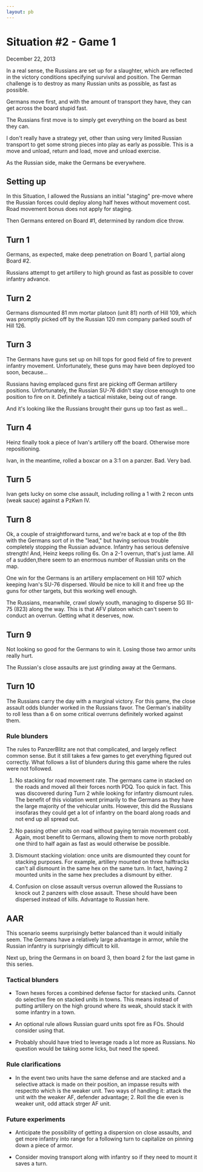 ```yaml
---
layout: pb
---
```


# Situation #2 - Game 1

December 22, 2013

In a real sense, the Russians are set up for a slaughter, which are
reflected in the victory conditions specifying survival and position.
The German challenge is to destroy as many Russian units as possible, as
fast as possible.

Germans move first, and with the amount of transport they have, they can
get across the board stupid fast.

The Russians first move is to simply get everything on the board as best
they can.

I don't really have a strategy yet, other than using very limited
Russian transport to get some strong pieces into play as early as
possible. This is a move and unload, return and load, move and unload
exercise.

As the Russian side, make the Germans be everywhere.


## Setting up

In this Situation, I allowed the Russians an initial "staging" pre-move
where the Russian forces could deploy along half hexes without movement
cost. Road movement bonus does not apply for staging.

Then Germans entered on Board #1, determined by random dice throw.

## Turn 1

Germans, as expected, make deep penetration on Board 1, partial along
Board #2.

Russians attempt to get artillery to high ground as fast as possible to
cover infantry advance.

## Turn 2

Germans dismounted 81 mm mortar platoon (unit 81) north of Hill 109,
which was promptly picked off by the Russian 120 mm company parked south
of Hill 126.


## Turn 3

The Germans have guns set up on hill tops for good field of fire to
prevent infantry movement. Unfortunately, these guns may have been
deployed too soon, because...

Russians having emplaced guns first are picking off German artillery
positions. Unfortunately, the Russian SU-76 didn't stay close enough to
one position to fire on it. Definitely a tactical mistake, being out of
range.

And it's looking like the Russians brought their guns up too fast as
well...

## Turn 4

Heinz finally took a piece of Ivan's artillery off the board. Otherwise
more repositioning.

Ivan, in the meantime, rolled a boxcar on a 3:1 on a panzer. Bad. Very
bad.

## Turn 5

Ivan gets lucky on some clse assault, including rolling a 1 with 2 recon
unts (weak sauce) against a PzKwn IV.

## Turn 8

Ok, a couple of straightforward turns, and we're back at e top of the
8th with the Germans sort of in the "lead," but having serious trouble
completely stopping the Russian advance. Infantry has serious defensive
strength! And, Heinz keeps rolling 6s. On a 2-1 overrun, that's just
lame. All of a sudden,there seem to an enormous number of Russian units
on the map.

One win for the Germans is an artillery emplacement on Hill 107 which
keeping Ivan's SU-76 dispersed. Would be nice to kill it and free up the
guns for other targets, but this working well enough.


The Russians, meanwhile, crawl slowly south, managing to disperse SG
III-75 (823) along the way. This is that AFV platoon which can't seem to
conduct an overrun. Getting what it deserves, now.

## Turn 9

Not looking so good for the Germans to win it. Losing those two armor
units really hurt.

The Russian's close assaults are just grinding away at the Germans.

## Turn 10

The Russians carry the day with a marginal victory. For this game, the
close assault odds blunder worked in the Russians favor. The German's
inability to roll less than a 6 on some critical overruns definitely
worked against them.



### Rule blunders

The rules to PanzerBlitz are not that complicated, and largely reflect
common sense. But it still takes a few games to get everything figured
out correctly. What follows a list of blunders during this game where
the rules were not followed.

1. No stacking for road movement rate. The germans came in stacked on
   the roads and moved all their forces north PDQ. Too quick in fact.
This was discovered during Turn 2 while looking for infantry dismount
rules. The benefit of this violation went primarily to the Germans as
they have the large majority of the vehicular units. However, this did
the Russians insofaras they could get a lot of infantry on the board
along roads and not end up all spread out.

2. No passing other units on road without paying terrain movement cost.
   Again, most benefit to Germans, allowing them to move north probably
one third to half again as fast as would otherwise be possible.

3. Dismount stacking violation: once units are dismounted they count for
   stacking purposes. For example, artillery mounted on three halftracks
can't all dismount in the same hex on the same turn. In fact, having 2
mounted units in the same hex precludes a dismount by either.

4. Confusion on close assault versus overrun allowed the Russians to
   knock out 2 panzers with close assault. These should have been
dispersed instead of kills. Advantage to Russian here.

## AAR

This scenario seems surprisingly better balanced than it would initially
seem. The Germans have a relatively large advantage in armor, while the
Russian infantry is surprisingly difficult to kill.

Next up, bring the Germans in on board 3, then board 2 for the last game
in this series.

### Tactical blunders

* Town hexes forces a combined defense factor for stacked units. Cannot
  do selective fire on stacked units in towns. This means instead of
putting artillery on the high ground where its weak, should stack it
with some infantry in a town.

* An optional rule allows Russian guard units spot fire as FOs. Should
  consider using that.

* Probably should have tried to leverage roads a lot more as Russians.
  No question would be taking some licks, but need the speed.


### Rule clarifications

* In the event two units have the same defense and are stacked and a
  selective attack is made on their position, an impasse results with
respectto which is the weaker unit. Two ways of handling it: attack the
unit with the weaker AF, defender advantage; 2. Roll the die even is
weaker unit, odd attack strger AF unit.


### Future experiments

* Anticipate the possibility of getting a dispersion on close assaults,
  and get more infantry into range for a following turn to capitalize on
pinning down a piece of armor.

* Consider moving transport along with infantry so if they need to mount
  it saves a turn.
